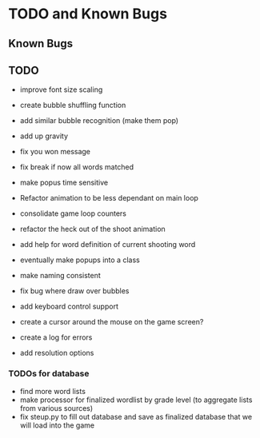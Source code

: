 # TODO and Known Bugs #

## Known Bugs ##

## TODO ##

* improve font size scaling
* create bubble shuffling function
* add similar bubble recognition (make them pop)
* add up gravity
* fix you won message
* fix break if now all words matched
* make popus time sensitive
* Refactor animation to be less dependant on main loop
* consolidate game loop counters
* refactor the heck out of the shoot animation

* add help for word definition of current shooting word
* eventually make popups into a class
* make naming consistent
* fix bug where draw over bubbles
* add keyboard control support
* create a cursor around the mouse on the game screen?
* create a log for errors
* add resolution options

### TODOs for database ###

* find more word lists
* make processor for finalized wordlist by grade level (to aggregate lists from various sources)
* fix steup.py to fill out database and save as finalized database that we will load into the game